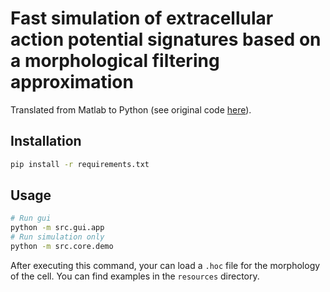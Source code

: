 # Fast simulation of extracellular action potential signatures based on a morphological filtering approximation

Translated from Matlab to Python (see original code [here](https://github.com/raduranta/Neural-AP-morphofilt)).

## Installation

```bash
pip install -r requirements.txt
```

## Usage

```bash
# Run gui
python -m src.gui.app
# Run simulation only
python -m src.core.demo
```

After executing this command, your can load a `.hoc` file for the morphology of the cell. You can find examples in the `resources` directory.

